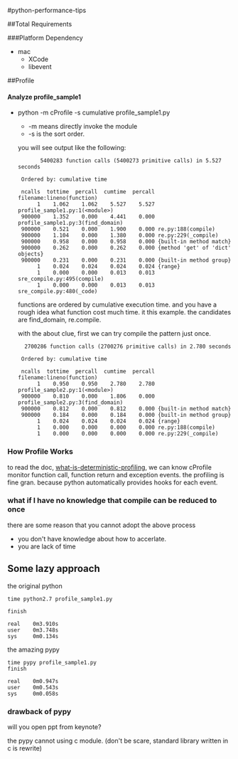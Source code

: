 #python-performance-tips

##Total Requirements

###Platform Dependency
* mac
  * XCode
  * libevent
    


##Profile

#### Analyze profile_sample1
* python -m cProfile -s cumulative profile_sample1.py 
  * -m means directly invoke the module
  * -s is the sort order.  
  
  you will see output like the following:
  
	         5400283 function calls (5400273 primitive calls) in 5.527 seconds
	
	   Ordered by: cumulative time
	
	   ncalls  tottime  percall  cumtime  percall filename:lineno(function)
	        1    1.062    1.062    5.527    5.527 profile_sample1.py:1(<module>)
	   900000    1.352    0.000    4.441    0.000 profile_sample1.py:3(find_domain)
	   900000    0.521    0.000    1.900    0.000 re.py:188(compile)
	   900000    1.104    0.000    1.380    0.000 re.py:229(_compile)
	   900000    0.958    0.000    0.958    0.000 {built-in method match}
	   900000    0.262    0.000    0.262    0.000 {method 'get' of 'dict' objects}
	   900000    0.231    0.000    0.231    0.000 {built-in method group}
	        1    0.024    0.024    0.024    0.024 {range}
	        1    0.000    0.000    0.013    0.013 sre_compile.py:495(compile)
	        1    0.000    0.000    0.013    0.013 sre_compile.py:480(_code)

	
	        
	        
   functions are ordered by cumulative execution time. and you have a rough idea what function cost much time. it this example. the candidates are find_domain, re.compile. 
   
   with the about clue, first we can try compile the pattern just once. 
   
	    2700286 function calls (2700276 primitive calls) in 2.780 seconds
	
	   Ordered by: cumulative time
	
	   ncalls  tottime  percall  cumtime  percall filename:lineno(function)
	        1    0.950    0.950    2.780    2.780 profile_sample2.py:1(<module>)
	   900000    0.810    0.000    1.806    0.000 profile_sample2.py:3(find_domain)
	   900000    0.812    0.000    0.812    0.000 {built-in method match}
	   900000    0.184    0.000    0.184    0.000 {built-in method group}
	        1    0.024    0.024    0.024    0.024 {range}
	        1    0.000    0.000    0.000    0.000 re.py:188(compile)
	        1    0.000    0.000    0.000    0.000 re.py:229(_compile)
   
### How Profile Works
 to read the doc, [what-is-deterministic-profiling][1], we can know cProfile monitor function call, function return and exception events. the profiling is fine gran. because python automatically provides hooks for each event. 
   
   
 [1]:http://docs.python.org/library/profile.html#what-is-deterministic-profiling
 
### what if I have no knowledge that compile can be reduced to once

there are some reason that you cannot adopt the above process

 * you don't have knowledge about how to accerlate.
 * you are lack of time
 
## Some lazy approach
  
  
the original python
  
    time python2.7 profile_sample1.py 
	
	finish
	
	real	0m3.910s
	user	0m3.748s
	sys	    0m0.134s
	
	
the amazing pypy	

	time pypy profile_sample1.py 
	finish
	
	real	0m0.947s
	user	0m0.543s
	sys	    0m0.058s


### drawback of pypy

will you open ppt from keynote?

the pypy cannot using c module. (don't be scare, standard library written in c is rewrite)


